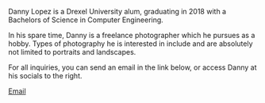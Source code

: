 Danny Lopez is a Drexel University alum, graduating in 2018 with a Bachelors of Science in Computer Engineering.


In his spare time, Danny is a freelance photographer which he pursues as a hobby. Types of photography he is interested in include and are absolutely not limited to portraits and landscapes.


For all inquiries, you can send an email in the link below, or access Danny at his socials to the right.

[Email](mailto:danny.lopez1094@gmail.com)

